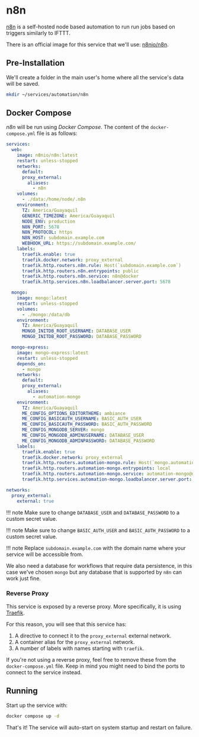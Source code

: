 # n8n

[n8n](https://n8n.io/) is a self-hosted node based automation to run run jobs based on triggers similarly to IFTTT.

There is an official image for this service that we'll use: [n8nio/n8n](https://hub.docker.com/r/n8nio/n8n).

## Pre-Installation

We'll create a folder in the main user's home where all the service's data will be saved.

```bash
mkdir ~/services/automation/n8n
```

## Docker Compose

*n8n* will be run using *Docker Compose*. The content of the `docker-compose.yml` file is as follows:

```yaml
services:
  web:
    image: n8nio/n8n:latest
    restart: unless-stopped
    networks:
      default:
      proxy_external:
        aliases:
          - n8n
    volumes:
      - ./data:/home/node/.n8n
    environment:
      TZ: America/Guayaquil
      GENERIC_TIMEZONE: America/Guayaquil
      NODE_ENV: production
      N8N_PORT: 5678
      N8N_PROTOCOL: https
      N8N_HOST: subdomain.example.com
      WEBHOOK_URL: https://subdomain.example.com/
    labels:
      traefik.enable: true
      traefik.docker.network: proxy_external
      traefik.http.routers.n8n.rule: Host(`subdomain.example.com`)
      traefik.http.routers.n8n.entrypoints: public
      traefik.http.routers.n8n.service: n8n@docker
      traefik.http.services.n8n.loadbalancer.server.port: 5678

  mongo:
    image: mongo:latest
    restart: unless-stopped
    volumes:
      - ./mongo:/data/db
    environment:
      TZ: America/Guayaquil
      MONGO_INITDB_ROOT_USERNAME: DATABASE_USER
      MONGO_INITDB_ROOT_PASSWORD: DATABASE_PASSWORD

  mongo-express:
    image: mongo-express:latest
    restart: unless-stopped
    depends_on:
      - mongo
    networks:
      default:
      proxy_external:
        aliases:
          - automation-mongo
    environment:
      TZ: America/Guayaquil
      ME_CONFIG_OPTIONS_EDITORTHEME: ambiance
      ME_CONFIG_BASICAUTH_USERNAME: BASIC_AUTH_USER
      ME_CONFIG_BASICAUTH_PASSWORD: BASIC_AUTH_PASSWORD
      ME_CONFIG_MONGODB_SERVER: mongo
      ME_CONFIG_MONGODB_ADMINUSERNAME: DATABASE_USER
      ME_CONFIG_MONGODB_ADMINPASSWORD: DATABASE_PASSWORD
    labels:
      traefik.enable: true
      traefik.docker.network: proxy_external
      traefik.http.routers.automation-mongo.rule: Host(`mongo.automation.home.arpa`)
      traefik.http.routers.automation-mongo.entrypoints: local
      traefik.http.routers.automation-mongo.service: automation-mongo@docker
      traefik.http.services.automation-mongo.loadbalancer.server.port: 8081

networks:
  proxy_external:
    external: true
```

!!! note
    Make sure to change `DATABASE_USER` and `DATABASE_PASSWORD` to a custom secret value.

!!! note
    Make sure to change `BASIC_AUTH_USER` and `BASIC_AUTH_PASSWORD` to a custom secret value.

!!! note
    Replace `subdomain.example.com` with the domain name where your service will be accessible from.

We also need a database for workflows that require data persistence, in this case we've chosen `mongo` but any database that is supported by `n8n` can work just fine.

### Reverse Proxy

This service is exposed by a reverse proxy. More specifically, it is using [Traefik](../networking/traefik.md).

For this reason, you will see that this service has:

1. A directive to connect it to the `proxy_external` external network.
2. A container alias for the `proxy_external` network.
3. A number of labels with names starting with `traefik`.

If you're not using a reverse proxy, feel free to remove these from the `docker-compose.yml` file.
Keep in mind you might need to bind the ports to connect to the service instead.

## Running

Start up the service with:

```bash
docker compose up -d
```

That's it! The service will auto-start on system startup and restart on failure.
